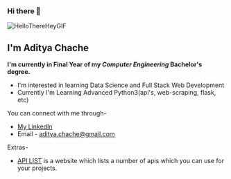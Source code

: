 ### Hi there 👋


![HelloThereHeyGIF](https://user-images.githubusercontent.com/84438200/149096827-4711b866-1c42-49cf-80ed-de01ad2d0b63.gif)


## I'm Aditya Chache
**I'm currently in Final Year of my *Computer Engineering* Bachelor's degree.**

- I'm interested in learning Data Science and Full Stack Web Development
- Currently I'm Learning Advanced Python3(api's, web-scraping, flask, etc) 

You can connect with me through-
- [My LinkedIn](https://www.linkedin.com/in/aditya-chache-2647091a7/)
- Email - aditya.chache@gmail.com


Extras-
- [API LIST](https://apilist.fun/) is a website which lists a number of apis which you can use for your projects.

<!--
**adityachache/adityachache** is a ✨ _special_ ✨ repository because its `README.md` (this file) appears on your GitHub profile.

Here are some ideas to get you started:

- 🔭 I’m currently working on ...
- 🌱 I’m currently learning ...
- 👯 I’m looking to collaborate on ...
- 🤔 I’m looking for help with ...
- 💬 Ask me about ...
- 📫 How to reach me: ...
- 😄 Pronouns: ...
- ⚡ Fun fact: ...
-->
